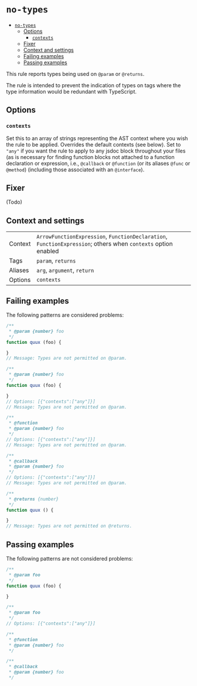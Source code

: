 <a name="no-types"></a>
# <code>no-types</code>

* [`no-types`](#no-types)
    * [Options](#no-types-options)
        * [`contexts`](#no-types-options-contexts)
    * [Fixer](#no-types-fixer)
    * [Context and settings](#no-types-context-and-settings)
    * [Failing examples](#no-types-failing-examples)
    * [Passing examples](#no-types-passing-examples)


This rule reports types being used on `@param` or `@returns`.

The rule is intended to prevent the indication of types on tags where
the type information would be redundant with TypeScript.

<a name="no-types-options"></a>
## Options

<a name="no-types-options-contexts"></a>
### <code>contexts</code>

Set this to an array of strings representing the AST context
where you wish the rule to be applied.
Overrides the default contexts (see below). Set to `"any"` if you want
the rule to apply to any jsdoc block throughout your files (as is necessary
for finding function blocks not attached to a function declaration or
expression, i.e., `@callback` or `@function` (or its aliases `@func` or
`@method`) (including those associated with an `@interface`).

<a name="no-types-fixer"></a>
## Fixer

(Todo)

<a name="no-types-context-and-settings"></a>
## Context and settings

|||
|---|---|
|Context|`ArrowFunctionExpression`, `FunctionDeclaration`, `FunctionExpression`; others when `contexts` option enabled|
|Tags|`param`, `returns`|
|Aliases|`arg`, `argument`, `return`|
|Options|`contexts`|

<a name="no-types-failing-examples"></a>
## Failing examples

The following patterns are considered problems:

````js
/**
 * @param {number} foo
 */
function quux (foo) {

}
// Message: Types are not permitted on @param.

/**
 * @param {number} foo
 */
function quux (foo) {

}
// Options: [{"contexts":["any"]}]
// Message: Types are not permitted on @param.

/**
 * @function
 * @param {number} foo
 */
// Options: [{"contexts":["any"]}]
// Message: Types are not permitted on @param.

/**
 * @callback
 * @param {number} foo
 */
// Options: [{"contexts":["any"]}]
// Message: Types are not permitted on @param.

/**
 * @returns {number}
 */
function quux () {

}
// Message: Types are not permitted on @returns.
````


<a name="no-types-passing-examples"></a>
## Passing examples

The following patterns are not considered problems:

````js
/**
 * @param foo
 */
function quux (foo) {

}

/**
 * @param foo
 */
// Options: [{"contexts":["any"]}]

/**
 * @function
 * @param {number} foo
 */

/**
 * @callback
 * @param {number} foo
 */
````

